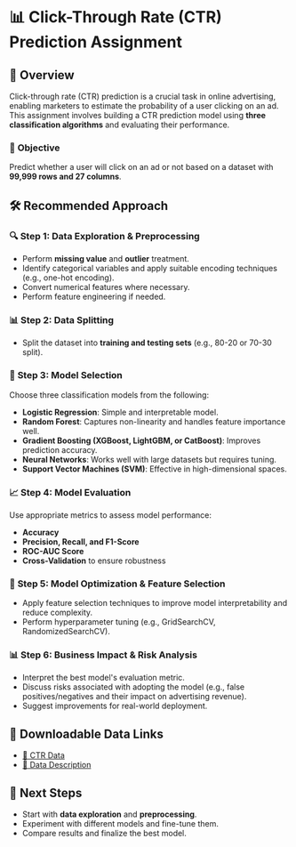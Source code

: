 # 📊 Click-Through Rate (CTR) Prediction Assignment

## 📌 Overview
Click-through rate (CTR) prediction is a crucial task in online advertising, enabling marketers to estimate the probability of a user clicking on an ad. This assignment involves building a CTR prediction model using **three classification algorithms** and evaluating their performance.

### 🎯 **Objective**
Predict whether a user will click on an ad or not based on a dataset with **99,999 rows and 27 columns**.

## 🛠️ **Recommended Approach**
### 🔍 **Step 1: Data Exploration & Preprocessing**
- Perform **missing value** and **outlier** treatment.
- Identify categorical variables and apply suitable encoding techniques (e.g., one-hot encoding).
- Convert numerical features where necessary.
- Perform feature engineering if needed.

### 📊 **Step 2: Data Splitting**
- Split the dataset into **training and testing sets** (e.g., 80-20 or 70-30 split).

### 🤖 **Step 3: Model Selection**
Choose three classification models from the following:
- **Logistic Regression**: Simple and interpretable model.
- **Random Forest**: Captures non-linearity and handles feature importance well.
- **Gradient Boosting (XGBoost, LightGBM, or CatBoost)**: Improves prediction accuracy.
- **Neural Networks**: Works well with large datasets but requires tuning.
- **Support Vector Machines (SVM)**: Effective in high-dimensional spaces.

### 📈 **Step 4: Model Evaluation**
Use appropriate metrics to assess model performance:
- **Accuracy**
- **Precision, Recall, and F1-Score**
- **ROC-AUC Score**
- **Cross-Validation** to ensure robustness

### 🔬 **Step 5: Model Optimization & Feature Selection**
- Apply feature selection techniques to improve model interpretability and reduce complexity.
- Perform hyperparameter tuning (e.g., GridSearchCV, RandomizedSearchCV).

### 📊 **Step 6: Business Impact & Risk Analysis**
- Interpret the best model's evaluation metric.
- Discuss risks associated with adopting the model (e.g., false positives/negatives and their impact on advertising revenue).
- Suggest improvements for real-world deployment.

## 💾 **Downloadable Data Links**
- [💽 CTR Data](https://drive.google.com/file/d/1Pc2aYqacRjf89ALNt1qvodhBgsb5XfH_/view?usp=sharing)
- [💽 Data Description](https://drive.google.com/file/d/1f7teCWCfXVDmHSIF5yJB9uKNnOiq7JZD/view?usp=drive_link)


## 🚀 **Next Steps**
- Start with **data exploration** and **preprocessing**.
- Experiment with different models and fine-tune them.
- Compare results and finalize the best model.
